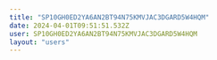 ```yaml
---
title: "SP10GH0ED2YA6AN2BT94N75KMVJAC3DGARD5W4HQM"
date: 2024-04-01T09:51:51.532Z
user: SP10GH0ED2YA6AN2BT94N75KMVJAC3DGARD5W4HQM
layout: "users"
---
```

    